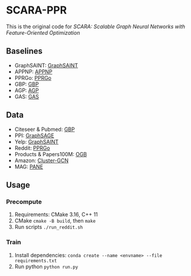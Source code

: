 # SCARA-PPR
This is the original code for *SCARA: Scalable Graph Neural Networks with Feature-Oriented Optimization*

## Baselines
* GraphSAINT: [GraphSAINT](https://github.com/GraphSAINT/GraphSAINT)
* APPNP: [APPNP](https://github.com/benedekrozemberczki/APPNP)
* PPRGo: [PPRGo](https://github.com/TUM-DAML/pprgo_pytorch)
* GBP: [GBP](https://github.com/chennnM/GBP)
* AGP: [AGP](https://github.com/wanghzccls/AGP-Approximate_Graph_Propagation)
* GAS: [GAS](https://github.com/rusty1s/pyg_autoscale)

## Data
* Citeseer & Pubmed: [GBP](https://github.com/chennnM/GBP)
* PPI: [GraphSAGE](http://snap.stanford.edu/graphsage/)
* Yelp: [GraphSAINT](https://github.com/GraphSAINT/GraphSAINT)
* Reddit: [PPRGo](https://github.com/TUM-DAML/pprgo_pytorch)
* Products & Papers100M: [OGB](https://github.com/snap-stanford/ogb)
* Amazon: [Cluster-GCN](http://manikvarma.org/downloads/XC/XMLRepository.html)
* MAG: [PANE](https://renchi.ac.cn/datasets/)

## Usage

### Precompute
1. Requirements: CMake 3.16, C++ 11
2. CMake `cmake -B build`, then `make`
3. Run scripts `./run_reddit.sh`

### Train
1. Install dependencies: `conda create --name <envname> --file requirements.txt`
2. Run python `python run.py`
